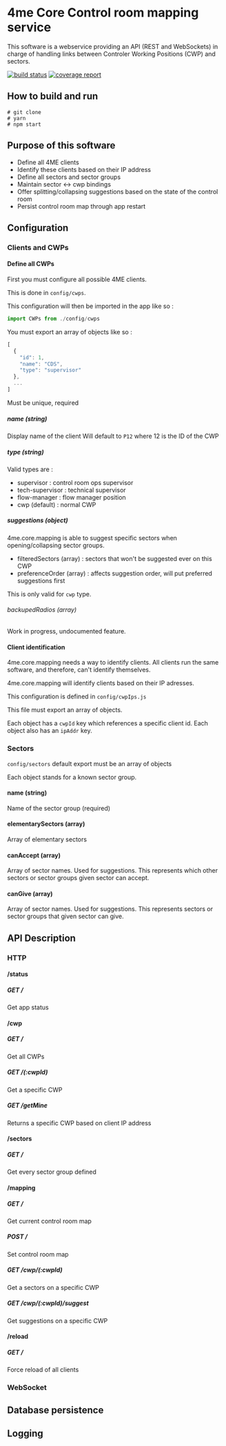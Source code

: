 # 4me Core Control room mapping service

This software is a webservice providing an API (REST and WebSockets) in charge of handling links between Controler Working Positions (CWP) and sectors.

[![build status](https://gitlab.com/devteamreims/4me.core.mapping/badges/master/build.svg)](https://gitlab.com/devteamreims/4me.core.mapping/commits/master)
[![coverage report](https://gitlab.com/devteamreims/4me.core.mapping/badges/master/coverage.svg)](https://gitlab.com/devteamreims/4me.core.mapping/commits/master)

## How to build and run
```
# git clone
# yarn
# npm start
```

## Purpose of this software
* Define all 4ME clients
* Identify these clients based on their IP address
* Define all sectors and sector groups
* Maintain sector <-> cwp bindings
* Offer splitting/collapsing suggestions based on the state of the control room
* Persist control room map through app restart

## Configuration

### Clients and CWPs
#### Define all CWPs
First you must configure all possible 4ME clients.

This is done in ```config/cwps```.

This configuration will then be imported in the app like so :
```javascript
import CWPs from ./config/cwps
```

You must export an array of objects like so :
```javascript
[
  {
    "id": 1,
    "name": "CDS",
    "type": "supervisor"
  },
  ...
]
```

Must be unique, required

##### name (string)
Display name of the client
Will default to ```P12``` where 12 is the ID of the CWP

##### type (string)
Valid types are :
* supervisor : control room ops supervisor
* tech-supervisor : technical supervisor
* flow-manager : flow manager position
* cwp (default) : normal CWP

##### suggestions (object)
4me.core.mapping is able to suggest specific sectors when opening/collapsing sector groups.
* filteredSectors (array) : sectors that won't be suggested ever on this CWP
* preferenceOrder (array) : affects suggestion order, will put preferred suggestions first

This is only valid for ```cwp``` type.

###### backupedRadios (array)
Work in progress, undocumented feature.

#### Client identification

4me.core.mapping needs a way to identify clients. All clients run the same software, and therefore, can't identify themselves.

4me.core.mapping will identify clients based on their IP adresses.

This configuration is defined in ```config/cwpIps.js```

This file must export an array of objects.

Each object has a ```cwpId``` key which references a specific client id.
Each object also has an ```ipAddr``` key.

### Sectors
```config/sectors``` default export must be an array of objects

Each object stands for a known sector group.

#### name (string)
Name of the sector group (required)

#### elementarySectors (array)
Array of elementary sectors

#### canAccept (array)
Array of sector names. Used for suggestions.
This represents which other sectors or sector groups given sector can accept.

#### canGive (array)
Array of sector names. Used for suggestions.
This represents sectors or sector groups that given sector can give.

## API Description
### HTTP
#### /status
##### GET /
Get app status
#### /cwp
##### GET /
Get all CWPs
##### GET /(:cwpId)
Get a specific CWP
##### GET /getMine
Returns a specific CWP based on client IP address
#### /sectors
##### GET /
Get every sector group defined
#### /mapping
##### GET /
Get current control room map
##### POST /
Set control room map
##### GET /cwp/(:cwpId)
Get a sectors on a specific CWP
##### GET /cwp/(:cwpId)/suggest
Get suggestions on a specific CWP
#### /reload
##### GET /
Force reload of all clients
### WebSocket

## Database persistence

## Logging
